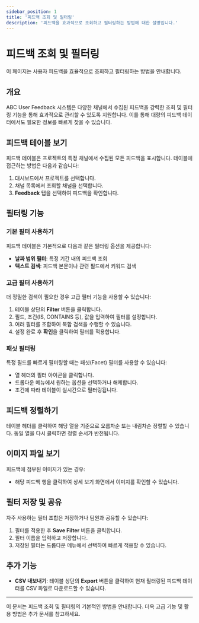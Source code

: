 ```yaml
---
sidebar_position: 1
title: '피드백 조회 및 필터링'
description: '피드백을 효과적으로 조회하고 필터링하는 방법에 대한 설명입니다.'
---
```


# 피드백 조회 및 필터링

이 페이지는 사용자 피드백을 효율적으로 조회하고 필터링하는 방법을 안내합니다.

## 개요

ABC User Feedback 시스템은 다양한 채널에서 수집된 피드백을 강력한 조회 및 필터링 기능을 통해 효과적으로 관리할 수 있도록 지원합니다. 이를 통해 대량의 피드백 데이터에서도 필요한 정보를 빠르게 찾을 수 있습니다.

## 피드백 테이블 보기

피드백 테이블은 프로젝트의 특정 채널에서 수집된 모든 피드백을 표시합니다. 테이블에 접근하는 방법은 다음과 같습니다:

1. 대시보드에서 프로젝트를 선택합니다.
2. 채널 목록에서 조회할 채널을 선택합니다.
3. **Feedback** 탭을 선택하여 피드백을 확인합니다.

<!-- ![Feedback 목록 화면 예시](../../static/assets/01-feedback-tag.png) -->

## 필터링 기능

### 기본 필터 사용하기

피드백 테이블은 기본적으로 다음과 같은 필터링 옵션을 제공합니다:

- **날짜 범위 필터**: 특정 기간 내의 피드백 조회
- **텍스트 검색**: 피드백 본문이나 관련 필드에서 키워드 검색

### 고급 필터 사용하기

더 정밀한 검색이 필요한 경우 고급 필터 기능을 사용할 수 있습니다:

1. 테이블 상단의 **Filter** 버튼을 클릭합니다.
2. 필드, 조건(IS, CONTAINS 등), 값을 입력하여 필터를 설정합니다.
3. 여러 필터를 조합하여 복합 검색을 수행할 수 있습니다.
4. 설정 완료 후 **확인**을 클릭하여 필터를 적용합니다.

### 패싯 필터링

특정 필드를 빠르게 필터링할 때는 패싯(Facet) 필터를 사용할 수 있습니다:

- 열 헤더의 필터 아이콘을 클릭합니다.
- 드롭다운 메뉴에서 원하는 옵션을 선택하거나 해제합니다.
- 조건에 따라 테이블이 실시간으로 필터링됩니다.

## 피드백 정렬하기

테이블 헤더를 클릭하여 해당 열을 기준으로 오름차순 또는 내림차순 정렬할 수 있습니다. 동일 열을 다시 클릭하면 정렬 순서가 반전됩니다.

## 이미지 파일 보기

피드백에 첨부된 이미지가 있는 경우:

- 해당 피드백 행을 클릭하여 상세 보기 화면에서 이미지를 확인할 수 있습니다.

## 필터 저장 및 공유

자주 사용하는 필터 조합은 저장하거나 팀원과 공유할 수 있습니다:

1. 필터를 적용한 후 **Save Filter** 버튼을 클릭합니다.
2. 필터 이름을 입력하고 저장합니다.
3. 저장된 필터는 드롭다운 메뉴에서 선택하여 빠르게 적용할 수 있습니다.

## 추가 기능

- **CSV 내보내기**: 테이블 상단의 **Export** 버튼을 클릭하여 현재 필터링된 피드백 데이터를 CSV 파일로 다운로드할 수 있습니다.

---

이 문서는 피드백 조회 및 필터링의 기본적인 방법을 안내합니다. 더욱 고급 기능 및 활용 방법은 추가 문서를 참고하세요.

